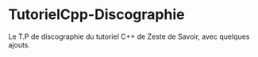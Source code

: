 # TutorielCpp-Discographie
Le T.P de discographie du tutoriel C++ de Zeste de Savoir, avec quelques ajouts.
